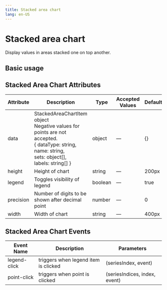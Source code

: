 ```yaml
---
title: Stacked area chart
lang: en-US
---
```


# Stacked area chart

Display values in areas stacked one on top another.

## Basic usage

<StackedAreaChartBasic />

## Stacked Area Chart Attributes

| Attribute | Description                                                                                                                                                                      | Type    | Accepted Values | Default |
| --------- | -------------------------------------------------------------------------------------------------------------------------------------------------------------------------------- | ------- | --------------- | ------- |
| data      | StackedAreaChartItem object <br /> Negative values for points are not accepted. <br /> { dataType: string, <br /> name: string, <br /> sets: object[], <br /> labels: string[] } | object  | —               | {}      |
| height    | Height of chart                                                                                                                                                                  | string  | —               | 200px   |
| legend    | Toggles visibility of legend                                                                                                                                                     | boolean | —               | true    |
| precision | Number of digits to be shown after decimal point                                                                                                                                 | number  | —               | 0       |
| width     | Width of chart                                                                                                                                                                   | string  | —               | 400px   |

## Stacked Area Chart Events

| Event Name   | Description                          | Parameters                    |
| ------------ | ------------------------------------ | ----------------------------- |
| legend-click | triggers when legend item is clicked | (seriesIndex, event)          |
| point-click  | triggers when point is clicked       | (seriesIndices, index, event) |
